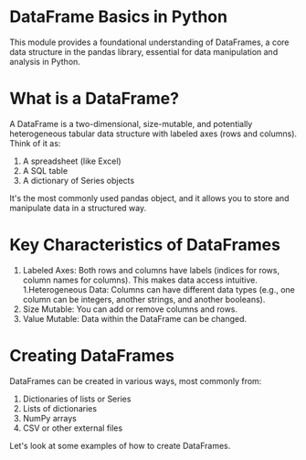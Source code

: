 # DataFrame Basics in Python
This module provides a foundational understanding of DataFrames, a core data structure in the pandas library, essential for data manipulation and analysis in Python.

# What is a DataFrame?
A DataFrame is a two-dimensional, size-mutable, and potentially heterogeneous tabular data structure with labeled axes (rows and columns). Think of it as:
1. A spreadsheet (like Excel)
1. A SQL table
1. A dictionary of Series objects

It's the most commonly used pandas object, and it allows you to store and manipulate data in a structured way.

# Key Characteristics of DataFrames
1. Labeled Axes: Both rows and columns have labels (indices for rows, column names for columns). This makes data access intuitive.
1.Heterogeneous Data: Columns can have different data types (e.g., one column can be integers, another strings, and another booleans).
1. Size Mutable: You can add or remove columns and rows.
1. Value Mutable: Data within the DataFrame can be changed.

# Creating DataFrames
DataFrames can be created in various ways, most commonly from:
1. Dictionaries of lists or Series
1. Lists of dictionaries
1. NumPy arrays
1. CSV or other external files

Let's look at some examples of how to create DataFrames.
